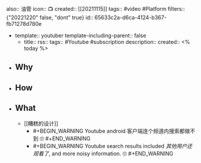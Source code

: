 also:: 油管
icon:: 📺
created:: [[20211115]]
tags:: #video #Platform
filters:: {"20221220" false, "dont" true}
id:: 65633c2a-d6ca-4124-b367-fb71278d780e

  - template:: youtuber
    template-including-parent:: false
    - title:: 
      rss:: 
      tags:: #Youtube #subscription
      description:: 
      created:: <% today %>
- ## Why
- ## How
- ## What
  - [[糟糕的设计]]
    - #+BEGIN_WARNING
      Youtube android 客户端连个频道内搜索都做不到 🙄
      #+END_WARNING
    - #+BEGIN_WARNING
      Youtube search results included *其他用户还观看了*, and more noisy information. 🙄
      #+END_WARNING